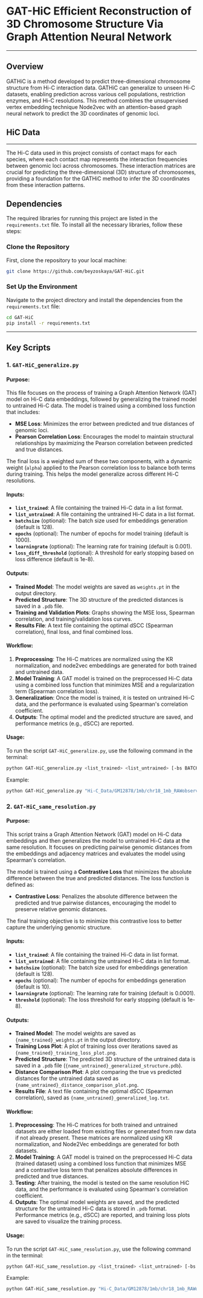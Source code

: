 # GAT-HiC Efficient Reconstruction of 3D Chromosome Structure Via Graph Attention Neural Network
------------------------------------------------------------------------------------------------------------------------------------
## Overview
GATHiC is a method developed to predict three-dimensional chromosome structure from Hi-C interaction data. GATHiC can generalize to unseen Hi-C datasets, enabling prediction across various cell populations, restriction enzymes, and Hi-C resolutions. This method combines the unsupervised vertex embedding technique Node2vec with an attention-based graph neural network to predict the 3D coordinates of genomic loci.

## HiC Data
------------------------------------------------------------------------------------------------------------------------------------
The Hi-C data used in this project consists of contact maps for each species, where each contact map represents the interaction frequencies between genomic loci across chromosomes. These interaction matrices are crucial for predicting the three-dimensional (3D) structure of chromosomes, providing a foundation for the GATHiC method to infer the 3D coordinates from these interaction patterns.

## Dependencies
The required libraries for running this project are listed in the `requirements.txt` file. To install all the necessary libraries, follow these steps:

### Clone the Repository
First, clone the repository to your local machine:

```bash
git clone https://github.com/beyzoskaya/GAT-HiC.git
```
### Set Up the Environment
Navigate to the project directory and install the dependencies from the `requirements.txt` file:
```bash
cd GAT-HiC
pip install -r requirements.txt
```

----------------------------------------------------------------------------------------------------------------------------------	
## Key Scripts 

### 1. `GAT-HiC_generalize.py`

#### Purpose:
This file focuses on the process of training a Graph Attention Network (GAT) model on Hi-C data embeddings, followed by generalizing the trained model to untrained Hi-C data. The model is trained using a combined loss function that includes:

- **MSE Loss**: Minimizes the error between predicted and true distances of genomic loci.
- **Pearson Correlation Loss**: Encourages the model to maintain structural relationships by maximizing the Pearson correlation between predicted and true distances.

The final loss is a weighted sum of these two components, with a dynamic weight (`alpha`) applied to the Pearson correlation loss to balance both terms during training. This helps the model generalize across different Hi-C resolutions.

#### Inputs:
- **`list_trained`**: A file containing the trained Hi-C data in a list format.
- **`list_untrained`**: A file containing the untrained Hi-C data in a list format.
- **`batchsize`** (optional): The batch size used for embeddings generation (default is 128).
- **`epochs`** (optional): The number of epochs for model training (default is 1000).
- **`learningrate`** (optional): The learning rate for training (default is 0.001).
- **`loss_diff_threshold`** (optional): A threshold for early stopping based on loss difference (default is 1e-8).
  
#### Outputs:
- **Trained Model**: The model weights are saved as `weights.pt` in the output directory.
- **Predicted Structure**: The 3D structure of the predicted distances is saved in a `.pdb` file.
- **Training and Validation Plots**: Graphs showing the MSE loss, Spearman correlation, and training/validation loss curves.
- **Results File**: A text file containing the optimal dSCC (Spearman correlation), final loss, and final combined loss.

#### Workflow:
1. **Preprocessing**: The Hi-C matrices are normalized using the KR normalization, and node2vec embeddings are generated for both trained and untrained data.
2. **Model Training**: A GAT model is trained on the preprocessed Hi-C data using a combined loss function that minimizes MSE and a regularization term (Spearman correlation loss).
3. **Generalization**: Once the model is trained, it is tested on untrained Hi-C data, and the performance is evaluated using Spearman's correlation coefficient.
4. **Outputs**: The optimal model and the predicted structure are saved, and performance metrics (e.g., dSCC) are reported.

#### Usage:
To run the script `GAT-HiC_generalize.py`, use the following command in the terminal:

```bash
python GAT-HiC_generalize.py <list_trained> <list_untrained> [-bs BATCHSIZE] [-ep EPOCHS] [-lr LEARNINGRATE] [-loss_diff_threshold LOSS_DIFF_THRESHOLD]
```

Example:
```bash
python GAT-HiC_generalize.py "Hi-C_Data/GM12878/1mb/chr18_1mb_RAWobserved.txt" "Hi-C_dataset/GM12878/500kb/chr18_500kb.RAWobserved.txt"
```

### 2. `GAT-HiC_same_resolution.py`

#### Purpose:
This script trains a Graph Attention Network (GAT) model on Hi-C data embeddings and then generalizes the model to untrained Hi-C data at the same resolution. It focuses on predicting pairwise genomic distances from the embeddings and adjacency matrices and evaluates the model using Spearman's correlation.

The model is trained using a **Contrastive Loss** that minimizes the absolute difference between the true and predicted distances. The loss function is defined as:

- **Contrastive Loss**: Penalizes the absolute difference between the predicted and true pairwise distances, encouraging the model to preserve relative genomic distances.

The final training objective is to minimize this contrastive loss to better capture the underlying genomic structure.

#### Inputs:
- **`list_trained`**: A file containing the trained Hi-C data in list format.
- **`list_untrained`**: A file containing the untrained Hi-C data in list format.
- **`batchsize`** (optional): The batch size used for embeddings generation (default is 128).
- **`epochs`** (optional): The number of epochs for embeddings generation (default is 10).
- **`learningrate`** (optional): The learning rate for training (default is 0.0001).
- **`threshold`** (optional): The loss threshold for early stopping (default is 1e-8).

#### Outputs:
- **Trained Model**: The model weights are saved as `{name_trained}_weights.pt` in the output directory.
- **Training Loss Plot**: A plot of training loss over iterations saved as `{name_trained}_training_loss_plot.png`.
- **Predicted Structure**: The predicted 3D structure of the untrained data is saved in a `.pdb` file (`{name_untrained}_generalized_structure.pdb`).
- **Distance Comparison Plot**: A plot comparing the true vs predicted distances for the untrained data saved as `{name_untrained}_distance_comparison_plot.png`.
- **Results File**: A text file containing the optimal dSCC (Spearman correlation), saved as `{name_untrained}_generalized_log.txt`.

#### Workflow:
1. **Preprocessing**: The Hi-C matrices for both trained and untrained datasets are either loaded from existing files or generated from raw data if not already present. These matrices are normalized using KR normalization, and Node2Vec embeddings are generated for both datasets.
2. **Model Training**: A GAT model is trained on the preprocessed Hi-C data (trained dataset) using a combined loss function that minimizes MSE and a contrastive loss term that penalizes absolute differences in predicted and true distances.
3. **Testing**: After training, the model is tested on the same resolution HiC data, and the performance is evaluated using Spearman's correlation coefficient.
4. **Outputs**: The optimal model weights are saved, and the predicted structure for the untrained Hi-C data is stored in `.pdb` format. Performance metrics (e.g., dSCC) are reported, and training loss plots are saved to visualize the training process.

#### Usage:
To run the script `GAT-HiC_same_resolution.py`, use the following command in the terminal:
```bash
python GAT-HiC_same_resolution.py <list_trained> <list_untrained> [-bs BATCHSIZE] [-ep EPOCHS] [-lr LEARNINGRATE] [-th THRESHOLD]
```
Example:
```bash
python GAT-HiC_same_resolution.py "Hi-C_Data/GM12878/1mb/chr18_1mb_RAWobserved.txt" "Hi-C_dataset/GM12878/1mb/chr18_1mb_RAWobserved.txt"
```
